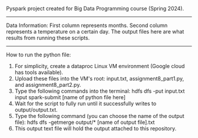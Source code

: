 Pyspark project created for Big Data Programming course (Spring 2024).
_____________________________________________________________________________
Data Information:
First column represents months. Second column represents a temperature on a certain day.
The output files here are what results from running these scripts.
_____________________________________________________________________________
How to run the python file:
1. For simplicity, create a dataproc Linux VM environment (Google cloud has tools available).
2. Upload these files into the VM's root: input.txt, assignment8_part1.py, and assignment8_part2.py.
3. Type the following commands into the terminal:
   hdfs dfs -put input.txt input
   spark-submit [name of python file here]
5. Wait for the script to fully run until it successfully writes to output/output.txt.
6. Type the following command (you can choose the name of the output file):
   hdfs dfs -getmerge output/* [name of output file].txt
8. This output text file will hold the output attached to this repository.
